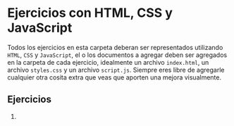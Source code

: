 # Ejercicios con HTML, CSS y JavaScript

Todos los ejercicios en esta carpeta deberan ser representados utilizando `HTML`, `CSS` y `JavaScript`, el o los documentos a agregar deben ser agregados en la carpeta de cada ejercicio, idealmente un archivo `index.html`, un archivo `styles.css` y un archivo `script.js`.
Siempre eres libre de agregarle cualquier otra cosita extra que veas que aporten una mejora visualmente.

## Ejercicios
1. 
